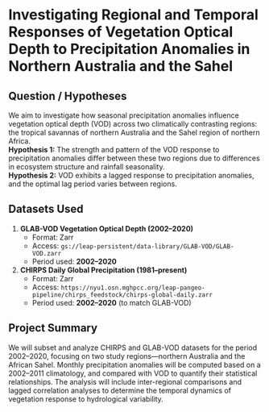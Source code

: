 # Investigating Regional and Temporal Responses of Vegetation Optical Depth to Precipitation Anomalies in Northern Australia and the Sahel

## Question / Hypotheses
We aim to investigate how seasonal precipitation anomalies influence vegetation optical depth (VOD) across two climatically contrasting regions: the tropical savannas of northern Australia and the Sahel region of northern Africa.  
**Hypothesis 1:** The strength and pattern of the VOD response to precipitation anomalies differ between these two regions due to differences in ecosystem structure and rainfall seasonality.  
**Hypothesis 2:** VOD exhibits a lagged response to precipitation anomalies, and the optimal lag period varies between regions.

## Datasets Used
1. **GLAB-VOD Vegetation Optical Depth (2002–2020)**  
   - Format: Zarr  
   - Access: `gs://leap-persistent/data-library/GLAB-VOD/GLAB-VOD.zarr`  
   - Period used: **2002–2020**
2. **CHIRPS Daily Global Precipitation (1981–present)**  
   - Format: Zarr  
   - Access: `https://nyu1.osn.mghpcc.org/leap-pangeo-pipeline/chirps_feedstock/chirps-global-daily.zarr`  
   - Period used: **2002–2020** (to match GLAB-VOD)

## Project Summary
We will subset and analyze CHIRPS and GLAB-VOD datasets for the period 2002–2020, focusing on two study regions—northern Australia and the African Sahel. Monthly precipitation anomalies will be computed based on a 2002–2011 climatology, and compared with VOD to quantify their statistical relationships. The analysis will include inter-regional comparisons and lagged correlation analyses to determine the temporal dynamics of vegetation response to hydrological variability.
